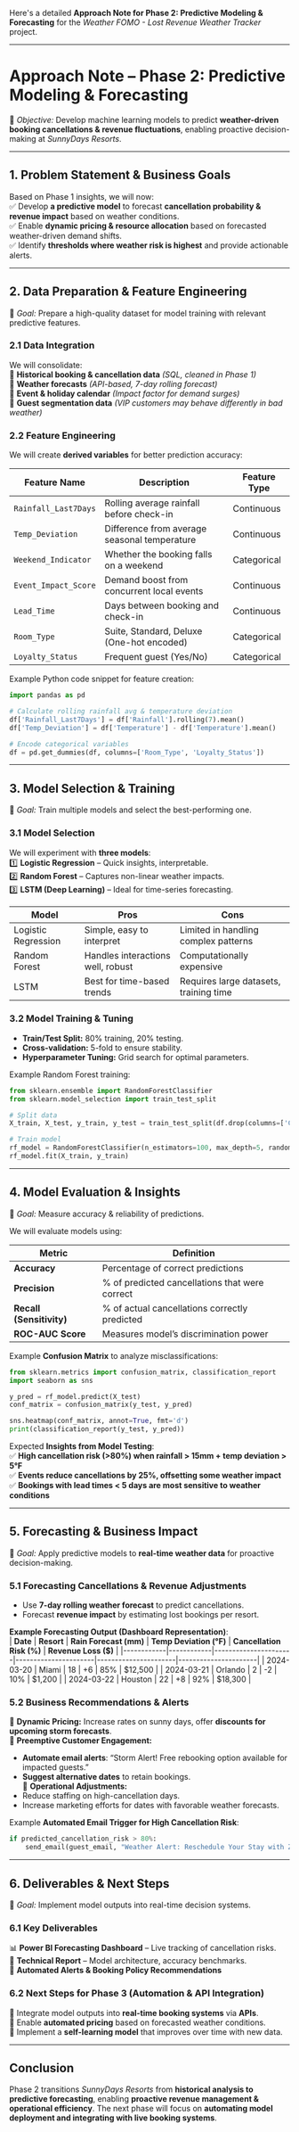 Here's a detailed **Approach Note for Phase 2: Predictive Modeling & Forecasting** for the *Weather FOMO - Lost Revenue Weather Tracker* project.  

---

# **Approach Note – Phase 2: Predictive Modeling & Forecasting**  
📌 *Objective:* Develop machine learning models to predict **weather-driven booking cancellations & revenue fluctuations**, enabling proactive decision-making at *SunnyDays Resorts*.  

---

## **1. Problem Statement & Business Goals**  
Based on Phase 1 insights, we will now:  
✅ Develop **a predictive model** to forecast **cancellation probability & revenue impact** based on weather conditions.  
✅ Enable **dynamic pricing & resource allocation** based on forecasted weather-driven demand shifts.  
✅ Identify **thresholds where weather risk is highest** and provide actionable alerts.  

---

## **2. Data Preparation & Feature Engineering**  
📌 *Goal:* Prepare a high-quality dataset for model training with relevant predictive features.  

### **2.1 Data Integration**  
We will consolidate:  
🔹 **Historical booking & cancellation data** *(SQL, cleaned in Phase 1)*  
🔹 **Weather forecasts** *(API-based, 7-day rolling forecast)*  
🔹 **Event & holiday calendar** *(Impact factor for demand surges)*  
🔹 **Guest segmentation data** *(VIP customers may behave differently in bad weather)*  

### **2.2 Feature Engineering**  
We will create **derived variables** for better prediction accuracy:  

| **Feature Name**         | **Description**                                  | **Feature Type** |
|-------------------------|--------------------------------------------------|-----------------|
| `Rainfall_Last7Days`    | Rolling average rainfall before check-in        | Continuous     |
| `Temp_Deviation`        | Difference from average seasonal temperature     | Continuous     |
| `Weekend_Indicator`     | Whether the booking falls on a weekend          | Categorical    |
| `Event_Impact_Score`    | Demand boost from concurrent local events       | Continuous     |
| `Lead_Time`             | Days between booking and check-in                | Continuous     |
| `Room_Type`             | Suite, Standard, Deluxe (One-hot encoded)       | Categorical    |
| `Loyalty_Status`        | Frequent guest (Yes/No)                         | Categorical    |

Example Python code snippet for feature creation:  
```python
import pandas as pd

# Calculate rolling rainfall avg & temperature deviation
df['Rainfall_Last7Days'] = df['Rainfall'].rolling(7).mean()
df['Temp_Deviation'] = df['Temperature'] - df['Temperature'].mean()

# Encode categorical variables
df = pd.get_dummies(df, columns=['Room_Type', 'Loyalty_Status'])
```

---

## **3. Model Selection & Training**  
📌 *Goal:* Train multiple models and select the best-performing one.  

### **3.1 Model Selection**  
We will experiment with **three models**:  
1️⃣ **Logistic Regression** – Quick insights, interpretable.  
2️⃣ **Random Forest** – Captures non-linear weather impacts.  
3️⃣ **LSTM (Deep Learning)** – Ideal for time-series forecasting.  

| **Model**             | **Pros**                                     | **Cons**                                |
|----------------------|---------------------------------------------|----------------------------------------|
| Logistic Regression | Simple, easy to interpret                   | Limited in handling complex patterns  |
| Random Forest      | Handles interactions well, robust            | Computationally expensive              |
| LSTM               | Best for time-based trends                   | Requires large datasets, training time |

### **3.2 Model Training & Tuning**  
- **Train/Test Split:** 80% training, 20% testing.  
- **Cross-validation:** 5-fold to ensure stability.  
- **Hyperparameter Tuning:** Grid search for optimal parameters.  

Example Random Forest training:  
```python
from sklearn.ensemble import RandomForestClassifier
from sklearn.model_selection import train_test_split

# Split data
X_train, X_test, y_train, y_test = train_test_split(df.drop(columns=['Cancellation_Status']), df['Cancellation_Status'], test_size=0.2, random_state=42)

# Train model
rf_model = RandomForestClassifier(n_estimators=100, max_depth=5, random_state=42)
rf_model.fit(X_train, y_train)
```

---

## **4. Model Evaluation & Insights**  
📌 *Goal:* Measure accuracy & reliability of predictions.  

We will evaluate models using:  

| **Metric**            | **Definition**                                      |
|----------------------|--------------------------------------------------|
| **Accuracy**        | Percentage of correct predictions                |
| **Precision**       | % of predicted cancellations that were correct   |
| **Recall (Sensitivity)** | % of actual cancellations correctly predicted |
| **ROC-AUC Score**   | Measures model’s discrimination power            |

Example **Confusion Matrix** to analyze misclassifications:  
```python
from sklearn.metrics import confusion_matrix, classification_report
import seaborn as sns

y_pred = rf_model.predict(X_test)
conf_matrix = confusion_matrix(y_test, y_pred)

sns.heatmap(conf_matrix, annot=True, fmt='d')
print(classification_report(y_test, y_pred))
```

Expected **Insights from Model Testing**:  
✅ **High cancellation risk (>80%) when rainfall > 15mm + temp deviation > 5°F**  
✅ **Events reduce cancellations by 25%, offsetting some weather impact**  
✅ **Bookings with lead times < 5 days are most sensitive to weather conditions**  

---

## **5. Forecasting & Business Impact**  
📌 *Goal:* Apply predictive models to **real-time weather data** for proactive decision-making.  

### **5.1 Forecasting Cancellations & Revenue Adjustments**  
- Use **7-day rolling weather forecast** to predict cancellations.  
- Forecast **revenue impact** by estimating lost bookings per resort.  

**Example Forecasting Output (Dashboard Representation)**:  
| **Date**    | **Resort**  | **Rain Forecast (mm)** | **Temp Deviation (°F)** | **Cancellation Risk (%)** | **Revenue Loss ($)** |
|------------|------------|----------------------|----------------------|----------------------|----------------------|
| 2024-03-20 | Miami     | 18                   | +6                   | 85%                  | $12,500             |
| 2024-03-21 | Orlando   | 2                    | -2                   | 10%                  | $1,200              |
| 2024-03-22 | Houston   | 22                   | +8                   | 92%                  | $18,300             |

### **5.2 Business Recommendations & Alerts**  
🔹 **Dynamic Pricing:** Increase rates on sunny days, offer **discounts for upcoming storm forecasts**.  
🔹 **Preemptive Customer Engagement:**  
  - **Automate email alerts**: “Storm Alert! Free rebooking option available for impacted guests.”  
  - **Suggest alternative dates** to retain bookings.  
🔹 **Operational Adjustments:**  
  - Reduce staffing on high-cancellation days.  
  - Increase marketing efforts for dates with favorable weather forecasts.  

Example **Automated Email Trigger for High Cancellation Risk**:  
```python
if predicted_cancellation_risk > 80%:
    send_email(guest_email, "Weather Alert: Reschedule Your Stay with Zero Fees!")
```

---

## **6. Deliverables & Next Steps**  
📌 *Goal:* Implement model outputs into real-time decision systems.  

### **6.1 Key Deliverables**  
📊 **Power BI Forecasting Dashboard** – Live tracking of cancellation risks.  
📜 **Technical Report** – Model architecture, accuracy benchmarks.  
📧 **Automated Alerts & Booking Policy Recommendations**  

### **6.2 Next Steps for Phase 3 (Automation & API Integration)**  
🔹 Integrate model outputs into **real-time booking systems** via **APIs**.  
🔹 Enable **automated pricing** based on forecasted weather conditions.  
🔹 Implement a **self-learning model** that improves over time with new data.  

---

## **Conclusion**  
Phase 2 transitions *SunnyDays Resorts* from **historical analysis to predictive forecasting**, enabling **proactive revenue management & operational efficiency**. The next phase will focus on **automating model deployment and integrating with live booking systems**.